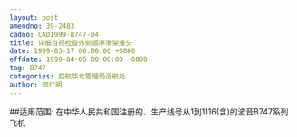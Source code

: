 ```yaml
---
layout: post
amendno: 39-2483
cadno: CAD1999-B747-04
title: 详细目视检查外侧顺序滑架接头
date: 1999-03-17 00:00:00 +0800
effdate: 1999-04-05 00:00:00 +0800
tag: B747
categories: 民航华北管理局适航处
author: 邵仁明
---
```


##适用范围:
在中华人民共和国注册的、生产线号从1到1116(含)的波音B747系列飞机

